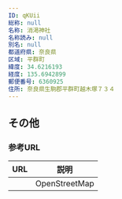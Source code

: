 ```yaml
---
ID: qKUii
総称: null
名称: 消渇神社
名称読み: null
別名: null
都道府県: 奈良県
区域: 平群町
緯度: 34.6216193
経度: 135.6942899
郵便番号: 6360925
住所: 奈良県生駒郡平群町越木塚７３４
---
```


## その他

### 参考URL

| URL | 説明          |
| --- | ------------- |
|     | OpenStreetMap |
